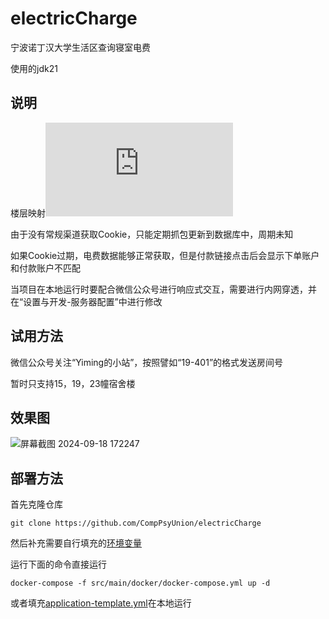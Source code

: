 # electricCharge

宁波诺丁汉大学生活区查询寝室电费

使用的jdk21

## 说明

楼层映射![文件](https://github.com/CompPsyUnion/electricCharge/blob/main/src/main/java/cn/yiming1234/electriccharge/service/ElectricService.java)

由于没有常规渠道获取Cookie，只能定期抓包更新到数据库中，周期未知

如果Cookie过期，电费数据能够正常获取，但是付款链接点击后会显示下单账户和付款账户不匹配

当项目在本地运行时要配合微信公众号进行响应式交互，需要进行内网穿透，并在“设置与开发-服务器配置”中进行修改

## 试用方法

微信公众号关注“Yiming的小站”，按照譬如“19-401”的格式发送房间号

暂时只支持15，19，23幢宿舍楼

## 效果图

![屏幕截图 2024-09-18 172247](https://github.com/user-attachments/assets/7a591c58-484c-4fe1-86dc-c49bb8ef2afb)

## 部署方法

首先克隆仓库

```shell
git clone https://github.com/CompPsyUnion/electricCharge
```

然后补充需要自行填充的[环境变量](https://github.com/CompPsyUnion/electricCharge/tree/main/src/main/docker/.env.template)

运行下面的命令直接运行

```shell
docker-compose -f src/main/docker/docker-compose.yml up -d
```

或者填充[application-template.yml](https://github.com/CompPsyUnion/electricCharge/tree/main/src/main/resources/application-template.yml)在本地运行
